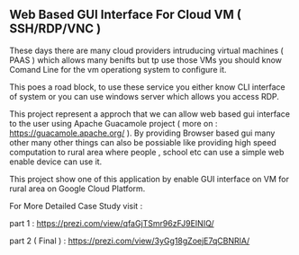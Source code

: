 ## Web Based GUI Interface For Cloud VM ( SSH/RDP/VNC )

These days there are many cloud providers intruducing virtual machines ( PAAS ) which allows 
many benifts but tp use those VMs you should know Comand Line for the vm operationg system to
configure it.

This poes a road block, to use these service you either know CLI interface of system or you can
use windows server which allows you access RDP.

This project represent a approch that we can allow web based gui interface to the user using
Apache Guacamole project ( more on : https://guacamole.apache.org/ ). By providing Browser based
gui many other many other things can also be possiable like providing high speed computation to 
rural area where people , school etc can use a simple web enable device can use it.

This project show one of this application by enable GUI interface on VM for rural area 
on Google Cloud Platform.

For More Detailed Case Study visit : 

  part 1 : https://prezi.com/view/qfaGjTSmr96zFJ9EINIQ/
  
  part 2 ( Final ) : https://prezi.com/view/3yGg18gZoejE7qCBNRlA/
